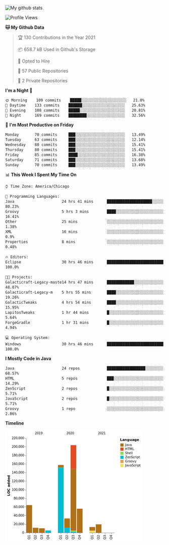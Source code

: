![My github stats](https://github-readme-stats.vercel.app/api?username=romvoid95&theme=gruvbox&include_all_commits=true&show_icons=true")

<!--START_SECTION:waka-->
![Profile Views](http://img.shields.io/badge/Profile%20Views-0-blue)

**🐱 My Github Data** 

> 🏆 130 Contributions in the Year 2021
 > 
> 📦 658.7 kB Used in Github's Storage 
 > 
> 💼 Opted to Hire
 > 
> 📜 57 Public Repositories 
 > 
> 🔑 2 Private Repositories  
 > 
**I'm a Night 🦉** 

```text
🌞 Morning    109 commits    █████░░░░░░░░░░░░░░░░░░░░   21.0% 
🌆 Daytime    133 commits    ██████░░░░░░░░░░░░░░░░░░░   25.63% 
🌃 Evening    108 commits    █████░░░░░░░░░░░░░░░░░░░░   20.81% 
🌙 Night      169 commits    ████████░░░░░░░░░░░░░░░░░   32.56%

```
📅 **I'm Most Productive on Friday** 

```text
Monday       70 commits     ███░░░░░░░░░░░░░░░░░░░░░░   13.49% 
Tuesday      63 commits     ███░░░░░░░░░░░░░░░░░░░░░░   12.14% 
Wednesday    80 commits     ███░░░░░░░░░░░░░░░░░░░░░░   15.41% 
Thursday     80 commits     ███░░░░░░░░░░░░░░░░░░░░░░   15.41% 
Friday       85 commits     ████░░░░░░░░░░░░░░░░░░░░░   16.38% 
Saturday     71 commits     ███░░░░░░░░░░░░░░░░░░░░░░   13.68% 
Sunday       70 commits     ███░░░░░░░░░░░░░░░░░░░░░░   13.49%

```


📊 **This Week I Spent My Time On** 

```text
⌚︎ Time Zone: America/Chicago

💬 Programming Languages: 
Java                     24 hrs 41 mins      ████████████████████░░░░░   80.23% 
Groovy                   5 hrs 3 mins        ████░░░░░░░░░░░░░░░░░░░░░   16.41% 
Other                    25 mins             ░░░░░░░░░░░░░░░░░░░░░░░░░   1.38% 
XML                      16 mins             ░░░░░░░░░░░░░░░░░░░░░░░░░   0.9% 
Properties               8 mins              ░░░░░░░░░░░░░░░░░░░░░░░░░   0.48%

🔥 Editors: 
Eclipse                  30 hrs 46 mins      █████████████████████████   100.0%

🐱‍💻 Projects: 
Galacticraft-Legacy-maste14 hrs 47 mins      ████████████░░░░░░░░░░░░░   48.07% 
Galacticraft-Legacy-m    5 hrs 55 mins       ████░░░░░░░░░░░░░░░░░░░░░   19.26% 
GalacticTweaks           4 hrs 54 mins       ████░░░░░░░░░░░░░░░░░░░░░   15.95% 
LapitosTweaks            1 hr 44 mins        █░░░░░░░░░░░░░░░░░░░░░░░░   5.64% 
ForgeGradle              1 hr 31 mins        █░░░░░░░░░░░░░░░░░░░░░░░░   4.94%

💻 Operating System: 
Windows                  30 hrs 46 mins      █████████████████████████   100.0%

```

**I Mostly Code in Java** 

```text
Java                     24 repos            █████████████████░░░░░░░░   68.57% 
HTML                     5 repos             ███░░░░░░░░░░░░░░░░░░░░░░   14.29% 
ZenScript                2 repos             █░░░░░░░░░░░░░░░░░░░░░░░░   5.71% 
JavaScript               2 repos             █░░░░░░░░░░░░░░░░░░░░░░░░   5.71% 
Groovy                   1 repo              ░░░░░░░░░░░░░░░░░░░░░░░░░   2.86%

```


**Timeline**

![Chart not found](https://raw.githubusercontent.com/ROMVoid95/ROMVoid95/master/charts/bar_graph.png) 


<!--END_SECTION:waka-->
